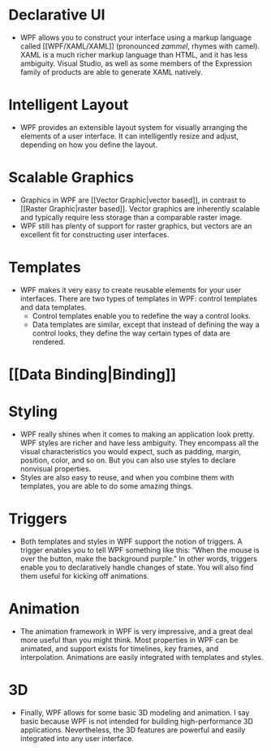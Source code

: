 # Declarative UI
- WPF allows you to construct your interface using a markup language called [[WPF/XAML/XAML]] (pronounced *zammel*, rhymes with camel). XAML is a much richer markup language than HTML, and it has less ambiguity. Visual Studio, as well as some members of the Expression family of products are able to generate XAML natively.
# Intelligent Layout
- WPF provides an extensible layout system for visually arranging the elements of a user interface. It can intelligently resize and adjust, depending on how you define the layout.
# Scalable Graphics  
- Graphics in WPF are [[Vector Graphic|vector based]], in contrast to [[Raster Graphic|raster based]]. Vector graphics are inherently scalable and typically require less storage than a comparable raster image.
- WPF still has plenty of support for raster graphics, but vectors are an excellent fit for constructing user interfaces.
# Templates
- WPF makes it very easy to create reusable elements for your user interfaces. There are two types of templates in WPF: control templates and data templates. 
	- Control templates enable you to redefine the way a control looks.
	- Data templates are similar, except that instead of defining the way a control looks, they define the way certain types of data are rendered.
# [[Data Binding|Binding]]
# Styling
- WPF really shines when it comes to making an application look pretty. WPF styles are richer and have less ambiguity. They encompass all the visual characteristics you would expect, such as padding, margin, position, color, and so on. But you can also use styles to declare nonvisual properties.
- Styles are also easy to reuse, and when you combine them with templates, you are able to do some amazing things.
# Triggers  
- Both templates and styles in WPF support the notion of triggers. A trigger enables you to tell WPF something like this: “When the mouse is over the button, make the background purple.” In other words, triggers enable you to declaratively handle changes of state. You will also find them useful for kicking off animations.
# Animation  
- The animation framework in WPF is very impressive, and a great deal more useful than you might think. Most properties in WPF can be animated, and support exists for timelines, key frames, and interpolation. Animations are easily integrated with templates and styles.
# 3D 
- Finally, WPF allows for some basic 3D modeling and animation. I say basic because WPF is not intended for building high-performance 3D applications. Nevertheless, the 3D features are powerful and easily integrated into any user interface.
